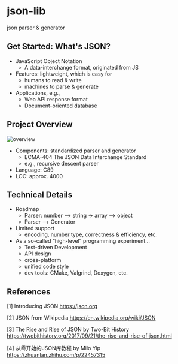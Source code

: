 # json-lib
json parser &amp; generator

## Get Started: What's JSON?
- JavaScript Object Notation
  - A data-interchange format, originated from JS
- Features: lightweight, which is easy for
  - humans to read & write
  - machines to parse & generate
- Applications, e.g.,
  - Web API response format
  - Document-oriented database
  
## Project Overview
![overview](https://samaritan.cn/wp-content/uploads/2020/02/image-1.png)
- Components: standardized parser and generator
  - ECMA-404 The JSON Data Interchange Standard
  - e.g., recursive descent parser
- Language: C89
- LOC: approx. 4000

## Technical Details
- Roadmap
  - Parser: number --> string -> array --> object
  - Parser --> Generator
- Limited support
  - encoding, number type, correctness & efficiency, etc.
- As a so-called “high-level” programming experiment…
  - Test-driven Development
  - API design
  - cross-platform
  - unified code style
  - dev tools: CMake, Valgrind, Doxygen, etc.
  
## References
[1] Introducing JSON
https://json.org

[2] JSON from Wikipedia
https://en.wikipedia.org/wiki/JSON

[3] The Rise and Rise of JSON by Two-Bit History
https://twobithistory.org/2017/09/21/the-rise-and-rise-of-json.html

[4] 从零开始的JSON库教程 by Milo Yip
https://zhuanlan.zhihu.com/p/22457315 
